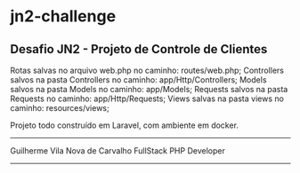 # jn2-challenge
## Desafio JN2 - Projeto de Controle de Clientes

Rotas salvas no arquivo web.php no caminho: routes/web.php;
Controllers salvos na pasta Controllers no caminho: app/Http/Controllers;
Models salvos na pasta Models no caminho: app/Models;
Requests salvos na pasta Requests no caminho: app/Http/Requests;
Views salvas na pasta views no caminho: resources/views;

Projeto todo construído em Laravel, com ambiente em docker.

--------------------------------------------------------

Guilherme Vila Nova de Carvalho
FullStack PHP Developer

--------------------------------------------------------

